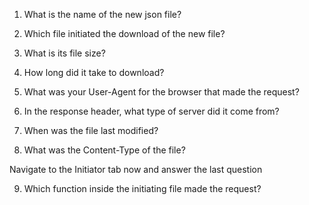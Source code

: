 1. What is the name of the new json file?

2. Which file initiated the download of the new file?

3. What is its file size?

4. How long did it take to download?

5. What was your User-Agent for the browser that made the request?

6. In the response header, what type of server did it come from?

7. When was the file last modified?

8. What was the Content-Type of the file?

Navigate to the Initiator tab now and answer the last question

9. Which function inside the initiating file made the request?